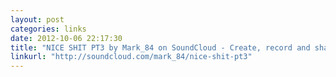 ```yaml
---
layout: post
categories: links
date: 2012-10-06 22:17:30
title: "NICE SHIT PT3 by Mark_84 on SoundCloud - Create, record and share your sounds for free"
linkurl: "http://soundcloud.com/mark_84/nice-shit-pt3"
---
```

